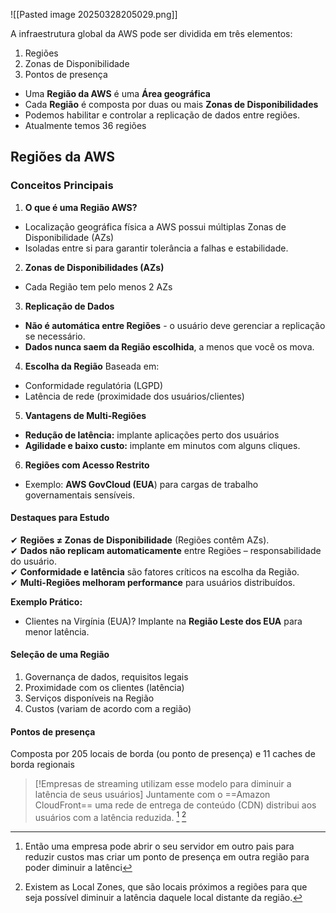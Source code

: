 ![[Pasted image 20250328205029.png]]

A infraestrutura global da AWS pode ser dividida em três elementos: 
1. Regiões
2. Zonas de Disponibilidade
3. Pontos de presença

- Uma **Região da AWS** é uma **Área geográfica** 
- Cada **Região** é composta por duas ou mais **Zonas de Disponibilidades**
- Podemos habilitar e controlar a replicação de dados entre regiões.
- Atualmente temos 36 regiões

## **Regiões da AWS**

### Conceitos Principais 

1. **O que é uma Região AWS?**
- Localização geográfica física a AWS possui múltiplas Zonas de Disponibilidade (AZs)
- Isoladas entre si para garantir tolerância a falhas e estabilidade.

2. **Zonas de Disponibilidades (AZs)**
- Cada Região tem pelo menos 2 AZs

3. **Replicação de Dados**
- **Não é automática entre Regiões** - o usuário deve gerenciar a replicação se necessário.
- **Dados nunca saem da Região escolhida**, a menos que você os mova.

4. **Escolha da Região**
Baseada em:
- Conformidade regulatória (LGPD)
- Latência de rede (proximidade dos usuários/clientes)

5. **Vantagens de Multi-Regiões**
- **Redução de latência:** implante aplicações perto dos usuários
- **Agilidade e baixo custo:** implante em minutos com alguns cliques.

6. **Regiões com Acesso Restrito**
- Exemplo: **AWS GovCloud (EUA**) para cargas de trabalho governamentais sensíveis. 

#### **Destaques para Estudo**

✔ **Regiões ≠ Zonas de Disponibilidade** (Regiões contêm AZs).  
✔ **Dados não replicam automaticamente** entre Regiões – responsabilidade do usuário.  
✔ **Conformidade e latência** são fatores críticos na escolha da Região.  
✔ **Multi-Regiões melhoram performance** para usuários distribuídos.

**Exemplo Prático:**

- Clientes na Virgínia (EUA)? Implante na **Região Leste dos EUA** para menor latência.

#### Seleção de uma Região
1. Governança de dados, requisitos legais
2. Proximidade com os clientes (latência)
3. Serviços disponíveis na Região
4. Custos (variam de acordo com a região)

#### Pontos de presença
Composta por 205 locais de borda (ou ponto de presença) e 11 caches de borda regionais

> [!Empresas de streaming utilizam esse modelo para diminuir a latência de seus usuários]
> Juntamente com o ==Amazon CloudFront== uma rede de entrega de conteúdo (CDN) distribui aos usuários com a latência reduzida. 
> [^1]
> [^2]

[^1]: Então uma empresa pode abrir o seu servidor em outro pais para reduzir custos mas criar um ponto de presença em outra região para poder diminuir a latênci

[^2]: Existem as Local Zones, que são locais próximos a regiões para que seja possível diminuir a latência daquele local distante da região. 


